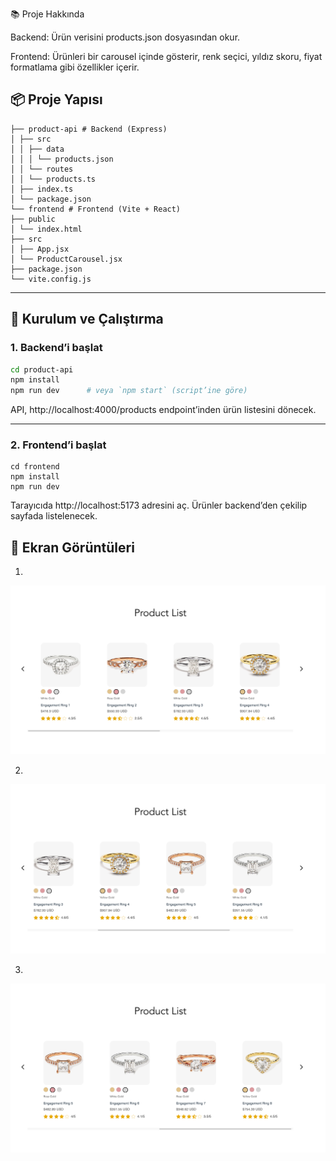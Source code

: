 📚 Proje Hakkında

Backend: Ürün verisini products.json dosyasından okur.

Frontend: Ürünleri bir carousel içinde gösterir, renk seçici, yıldız skoru, fiyat formatlama gibi özellikler içerir.

## 📦 Proje Yapısı
```
├── product-api # Backend (Express)
│ ├── src
│ │ ├── data
│ │ │ └── products.json
│ │ └── routes
│ │ └── products.ts
│ ├── index.ts
│ └── package.json
└── frontend # Frontend (Vite + React)
├── public
│ └── index.html
├── src
│ ├── App.jsx
│ └── ProductCarousel.jsx
├── package.json
└── vite.config.js
```
---

## 🚀 Kurulum ve Çalıştırma

### 1. Backend’i başlat

```bash
cd product-api
npm install
npm run dev      # veya `npm start` (script’ine göre)
```

API, http://localhost:4000/products endpoint’inden ürün listesini dönecek.

----

### 2. Frontend’i başlat

```
cd frontend
npm install
npm run dev
```

Tarayıcıda http://localhost:5173 adresini aç. Ürünler backend’den çekilip sayfada listelenecek.

## 🚀 Ekran Görüntüleri
1. 
![Görünüm-1](assets/images/ss1.png)

2.
![Görünüm-2](assets/images/ss2.png)

3.
![Görünüm-3](assets/images/ss3.png)


